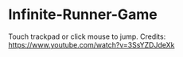 # Infinite-Runner-Game
Touch trackpad or click mouse to jump.
Credits: https://www.youtube.com/watch?v=3SsYZDJdeXk
